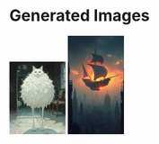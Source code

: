 # Generated Images



<img src="2025_10_23_01_thumb.webp" width="100"/> <img src="2025_10_23_02_thumb.webp" width="100"/>